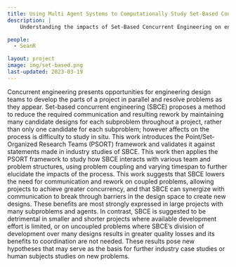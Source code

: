 ```yaml
---
title: Using Multi Agent Systems to Computationally Study Set-Based Concurrent Engineering
description: |
    Understanding the impacts of Set-Based Concurrent Engineering on engineering design teams

people:
  - SeanR

layout: project
image: img/set-based.png
last-updated: 2023-03-19
---
```


Concurrent engineering presents opportunities for engineering design teams to develop the parts of a project in parallel and resolve problems as they appear. Set-based concurrent engineering (SBCE) proposes a method to reduce the required communication and resulting rework by maintaining many candidate designs for each subproblem throughout a project, rather than only one candidate for each subproblem; however affects on the process is difficulty to study in situ. This work introduces the Point/Set-Organized Research Teams (PSORT) framework and validates it against statements made in industry studies of SBCE. This work then applies the PSORT framework to study how SBCE interacts with various team and problem structures, using problem coupling and varying timespan to further elucidate the impacts of the process. This work suggests that SBCE lowers the need for communication and rework on coupled problems, allowing projects to achieve greater concurrency, and that SBCE can synergize with communication to break through barriers in the design space to create new designs. These benefits are most strongly expressed in large projects with many subproblems and agents. In contrast, SBCE is suggested to be detrimental in smaller and shorter projects where available development effort is limited, or on uncoupled problems where SBCE’s division of development over many designs results in greater quality losses and its benefits to coordination are not needed. These results pose new hypotheses that may serve as the basis for further industry case studies or human subjects studies on new problems.

